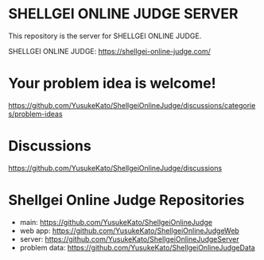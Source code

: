 # SHELLGEI ONLINE JUDGE SERVER
This repository is the server for SHELLGEI ONLINE JUDGE.

SHELLGEI ONLINE JUDGE: https://shellgei-online-judge.com/

# Your problem idea is welcome!
https://github.com/YusukeKato/ShellgeiOnlineJudge/discussions/categories/problem-ideas

# Discussions
https://github.com/YusukeKato/ShellgeiOnlineJudge/discussions

# Shellgei Online Judge Repositories
- main: https://github.com/YusukeKato/ShellgeiOnlineJudge
- web app: https://github.com/YusukeKato/ShellgeiOnlineJudgeWeb
- server: https://github.com/YusukeKato/ShellgeiOnlineJudgeServer
- problem data: https://github.com/YusukeKato/ShellgeiOnlineJudgeData
